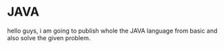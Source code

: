 # JAVA
hello guys, i am going to publish whole the JAVA language from basic and also solve the given problem.
